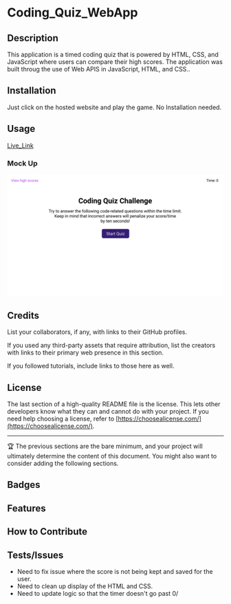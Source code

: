 # Coding_Quiz_WebApp


<!-- # <Your-Project-Title> -->

## Description

This application is a timed coding quiz that is powered by HTML, CSS, and JavaScript where users can compare their high scores.
The application was built throug the use of Web APIS in JavaScript, HTML, and CSS..

<!-- 
Provide a short description explaining the what, why, and how of your project. Use the following questions as a guide:

- What was your motivation?
- Why did you build this project? (Note: the answer is not "Because it was a homework assignment.")
- What problem does it solve?
- What did you learn? -->

## Installation

<!-- What are the steps required to install your project? Provide a step-by-step description of how to get the development environment running. -->
Just click on the hosted website and play the game. No Installation needed.

## Usage

[Live_Link](https://oshkoshbagoshh.github.io/Coding_Quiz_WebApp/)
<!-- Provide instructions and examples for use. Include screenshots as needed. -->

<!-- To add a screenshot, create an `assets/images` folder in your repository and upload your screenshot to it. Then, using the relative filepath, add it to your README using the following syntax: -->
<!-- 
    ```md
    ![alt text](assets/images/screenshot.png)
    ```
 -->
 ### Mock Up
<!--  ![Web app demo](./assets/images/04-web-apis-homework-demo.gif)
04-web-apis-homework-demo.gif  -->
![web app demo](./assets/images/04-web-apis-homework-demo.gif)

    
## Credits

List your collaborators, if any, with links to their GitHub profiles.

If you used any third-party assets that require attribution, list the creators with links to their primary web presence in this section.

If you followed tutorials, include links to those here as well.

## License

The last section of a high-quality README file is the license. This lets other developers know what they can and cannot do with your project. If you need help choosing a license, refer to [https://choosealicense.com/](https://choosealicense.com/).

---

🏆 The previous sections are the bare minimum, and your project will ultimately determine the content of this document. You might also want to consider adding the following sections.

## Badges
<!-- 
![badmath](https://img.shields.io/github/languages/top/lernantino/badmath)

Badges aren't necessary, per se, but they demonstrate street cred. Badges let other developers know that you know what you're doing. Check out the badges hosted by [shields.io](https://shields.io/). You may not understand what they all represent now, but you will in time. -->

## Features
<!-- 
If your project has a lot of features, list them here.
 -->
## How to Contribute

<!-- If you created an application or package and would like other developers to contribute it, you can include guidelines for how to do so. The [Contributor Covenant](https://www.contributor-covenant.org/) is an industry standard, but you can always write your own if you'd prefer. -->

## Tests/Issues

<!-- Go the extra mile and write tests for your -->
* Need to fix issue where the score is not being kept and saved for the user.
* Need to clean up display of the HTML and CSS.
* Need to update logic so that the timer doesn't go past 0/
